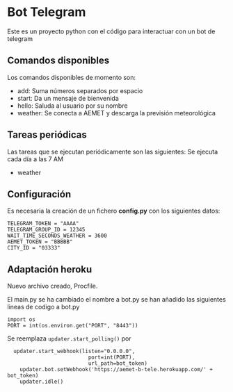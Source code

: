 # Bot Telegram

Este es un proyecto python con el código para interactuar con un bot de telegram

## Comandos disponibles

Los comandos disponibles de momento son:

- add: Suma números separados por espacio
- start: Da un mensaje de bienvenida
- hello: Saluda al usuario por su nombre
- weather: Se conecta a AEMET y descarga la previsión meteorológica

## Tareas periódicas

Las tareas que se ejecutan periódicamente son las siguientes:
Se ejecuta cada día a las 7 AM

- weather

## Configuración

Es necesaria la creación de un fichero **config.py** con los siguientes datos:

```
TELEGRAM_TOKEN = "AAAA"
TELEGRAM_GROUP_ID = 12345
WAIT_TIME_SECONDS_WEATHER = 3600
AEMET_TOKEN = "BBBBB"
CITY_ID = "03333"
```


## Adaptación heroku

Nuevo archivo creado, Procfile.

El main.py se ha cambiado el nombre a bot.py
se han añadido las siguientes lineas de codigo a bot.py

```
import os
PORT = int(os.environ.get("PORT", "8443"))
```
Se reemplaza ```updater.start_polling()``` por
```
  updater.start_webhook(listen="0.0.0.0",
                          port=int(PORT),
                          url_path=bot_token)
    updater.bot.setWebhook('https://aemet-b-tele.herokuapp.com/' + bot_token)
    updater.idle()
```



